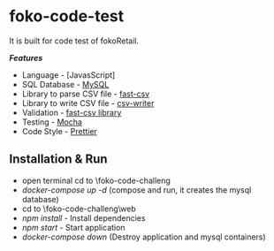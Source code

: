 # foko-code-test
It is built for code test of fokoRetail.

***Features***

* Language - [JavasScript]
* SQL Database - [MySQL](https://www.mysql.com/)
* Library to parse CSV file - [fast-csv](https://c2fo.github.io/fast-csv/docs/introduction/getting-started/)
* Library to write CSV file - [csv-writer](https://www.npmjs.com/package/csv-writer)
* Validation - [fast-csv library ](https://c2fo.github.io/fast-csv/docs/parsing/examples#validation)
* Testing - [Mocha](https://mochajs.org/)
* Code Style - [Prettier](https://prettier.io/)


## Installation & Run
* open terminal cd to \foko-code-challeng
* *docker-compose up -d* (compose and run, it creates the mysql database)
* cd to \foko-code-challeng\web
* *npm install* - Install dependencies
* *npm start* - Start application
* *docker-compose down* (Destroy application and mysql containers)
